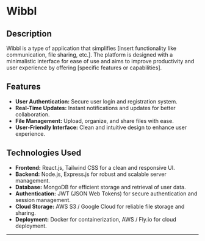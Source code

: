 # Wibbl

## Description
Wibbl is a type of application that simplifies [insert functionality like communication, file sharing, etc.]. The platform is designed with a minimalistic interface for ease of use and aims to improve productivity and user experience by offering [specific features or capabilities].

## Features
- **User Authentication:** Secure user login and registration system.
- **Real-Time Updates:** Instant notifications and updates for better collaboration.
- **File Management:** Upload, organize, and share files with ease.
- **User-Friendly Interface:** Clean and intuitive design to enhance user experience.
  
## Technologies Used
- **Frontend:** React.js, Tailwind CSS for a clean and responsive UI.
- **Backend:** Node.js, Express.js for robust and scalable server management.
- **Database:** MongoDB for efficient storage and retrieval of user data.
- **Authentication:** JWT (JSON Web Tokens) for secure authentication and session management.
- **Cloud Storage:** AWS S3 / Google Cloud for reliable file storage and sharing.
- **Deployment:** Docker for containerization, AWS / Fly.io for cloud deployment.

---

